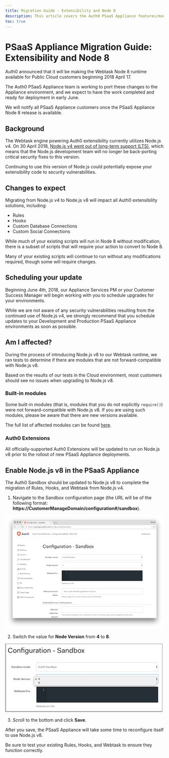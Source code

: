 ```yaml
---
title: Migration Guide - Extensibility and Node 8
description: This article covers the Auth0 PSaaS Appliance features/modules affected, as well as recommendations to ensure a smooth migration process.
toc: true
---
```

# PSaaS Appliance Migration Guide: Extensibility and Node 8

Auth0 announced that it will be making the Webtask Node 8 runtime available for Public Cloud customers beginning 2018 April 17.

The Auth0 PSaaS Appliance team is working to port these changes to the Appliance environment, and we expect to have the work completed and ready for deployment in early June.

We will notify all PSaaS Appliance customers once the PSaaS Appliance Node 8 release is available.

## Background

The Webtask engine powering Auth0 extensibility currently utilizes Node.js v4. On 30 April 2018, [Node.js v4 went out of long-term support (LTS)](https://github.com/nodejs/Release#release-schedule), which means that the Node.js development team will no longer be back-porting critical security fixes to this version.

Continuing to use this version of Node.js could potentially expose your extensibility code to security vulnerabilities.

## Changes to expect

Migrating from Node.js v4 to Node.js v8 will impact all Auth0 extensibility solutions, including:

* Rules
* Hooks
* Custom Database Connections
* Custom Social Connections

While much of your existing scripts will run in Node 8 without modification, there is a subset of scripts that will require your action to convert to Node 8.

Many of your existing scripts will continue to run without any modifications required, though some will require changes.

## Scheduling your update

Beginning June 4th, 2018, our Appliance Services PM or your Customer Success Manager will begin working with you to schedule upgrades for your environments.

While we are not aware of any security vulnerabilities resulting from the continued use of Node.js v4, we strongly recommend that you schedule updates to your Development and Production PSaaS Appliance environments as soon as possible.

## Am I affected?

During the process of introducing Node.js v8 to our Webtask runtime, we ran tests to determine if there are modules that are not forward-compatible with Node.js v8.

Based on the results of our tests in the Cloud environment, most customers should see no issues when upgrading to Node.js v8.

### Built-in modules

Some built-in modules (that is, modules that you do not explicitly `require()`) were not forward-compatible with Node.js v8. If you are using such modules, please be aware that there are new versions available.

The full list of affected modules can be found [here](/migrations/guides/extensibility-node8#affected-modules).

### Auth0 Extensions

All officially-supported Auth0 Extensions will be updated to run on Node.js v8 prior to the rollout of new PSaaS Appliance deployments.

## Enable Node.js v8 in the PSaaS Appliance

The Auth0 Sandbox should be updated to Node.js v8 to complete the migration of Rules, Hooks, and Webtask from Node.js v4.

1. Navigate to the Sandbox configuration page (the URL will be of the following format: **https://CustomerManageDomain/configuration#/sandbox**).

![](/media/articles/appliance/migrations/sandbox.png)

2. Switch the value for **Node Version** from **4** to **8**. 

![](/media/articles/appliance/migrations/node-version.png)

3. Scroll to the bottom and click **Save**.

After you save, the PSaaS Appliance will take some time to reconfigure itself to use Node.js v8.

Be sure to test your existing Rules, Hooks, and Webtask to ensure they function correctly.
